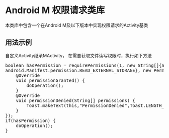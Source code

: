 # Android M 权限请求类库
本类库中包含一个在Android M及以下版本中实现权限请求的Activity基类

## 用法示例
自定义Activity继承MActivity，
在需要获取文件读写权限时，执行如下方法

<pre>
boolean hasPermission = requirePermissions(1, new String[]{android.Manifest.permission.WRITE_EXTERNAL_STORAGE,
android.Manifest.permission.READ_EXTERNAL_STORAGE}, new PermissionEvent(){
    @Override
    void permissionGranted() {
        doOperation();
    }
    @Override
    void permissionDenied(String[] permissions) {
        Toast.makeText(this,"PermissionDenied",Toast.LENGTH_SHORT).show();
    }
});
if(hasPermission) {
    doOperation();
}
</pre>